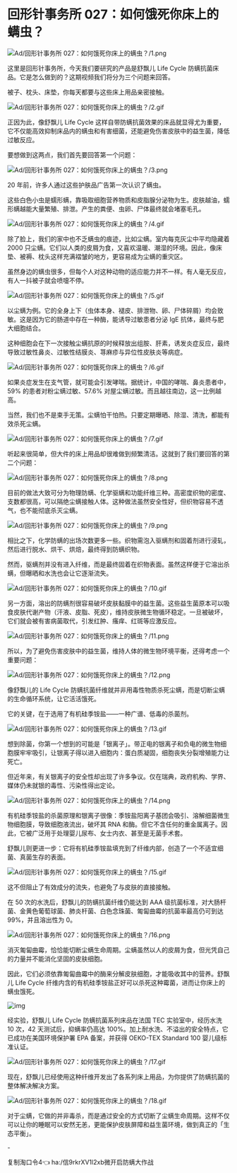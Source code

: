 # 回形针事务所 027：如何饿死你床上的螨虫？

![Ad/回形针事务所 027：如何饿死你床上的螨虫？/1.png](https://cdn.jsdelivr.net/gh/just-prog/static/image/Ad/回形针事务所%20027：如何饿死你床上的螨虫？/1.png)

这里是回形针事务所，今天我们要研究的产品是舒飘儿 Life Cycle 防螨抗菌床品。它是怎么做到的？这期视频我们将分为三个问题来回答。

被子、枕头、床垫，你每天都要与这些床上用品亲密接触。

![Ad/回形针事务所 027：如何饿死你床上的螨虫？/2.gif](https://cdn.jsdelivr.net/gh/just-prog/static/image/Ad/回形针事务所%20027：如何饿死你床上的螨虫？/2.gif)

正因为此，像舒飘儿 Life Cycle 这样自带防螨抗菌效果的床品就显得尤为重要，它不仅能高效抑制床品内的螨虫和有害细菌，还能避免伤害皮肤中的益生菌，降低过敏反应。

要想做到这两点，我们首先要回答第一个问题：

![Ad/回形针事务所 027：如何饿死你床上的螨虫？/3.png](https://cdn.jsdelivr.net/gh/just-prog/static/image/Ad/回形针事务所%20027：如何饿死你床上的螨虫？/3.png)

20 年前，许多人通过这些护肤品广告第一次认识了螨虫。

这些白色小虫是蠕形螨，靠吸取细胞营养物质和皮脂腺分泌物为生。皮肤越油，蠕形螨越能大量繁殖、排泄。产生的粪便、虫卵、尸体最终就会堵塞毛孔。

![Ad/回形针事务所 027：如何饿死你床上的螨虫？/4.gif](https://cdn.jsdelivr.net/gh/just-prog/static/image/Ad/回形针事务所%20027：如何饿死你床上的螨虫？/4.gif)

除了脸上，我们的家中也不乏螨虫的痕迹，比如尘螨。室内每克灰尘中平均隐藏着 2000 只尘螨。它们以人类的皮屑为食，又喜欢温暖、潮湿的环境。因此，像床垫、被褥、枕头这样充满褶皱的地方，更容易成为尘螨的重灾区。

虽然身边的螨虫很多，但每个人对这种动物的适应能力并不一样。有人毫无反应，有人一抖被子就会喷嚏不停。

![Ad/回形针事务所 027：如何饿死你床上的螨虫？/5.gif](https://cdn.jsdelivr.net/gh/just-prog/static/image/Ad/回形针事务所%20027：如何饿死你床上的螨虫？/5.gif)

以尘螨为例。它的全身上下（虫体本身、褪皮、排泄物、卵、尸体碎屑）均会致敏。这是因为它的肠道中存在一种酶，能诱导过敏患者分泌 IgE 抗体，最终与肥大细胞结合。

这种细胞会在下一次接触尘螨抗原的时候释放出组胺、肝素，诱发炎症反应，最终导致过敏性鼻炎、过敏性结膜炎、荨麻疹与异位性皮肤炎等病症。

![Ad/回形针事务所 027：如何饿死你床上的螨虫？/6.gif](https://cdn.jsdelivr.net/gh/just-prog/static/image/Ad/回形针事务所%20027：如何饿死你床上的螨虫？/6.gif)

如果炎症发生在支气管，就可能会引发哮喘。据统计，中国的哮喘、鼻炎患者中，59% 的患者对粉尘螨过敏、57.6% 对屋尘螨过敏。而且越往南边，这一比例越高。

当然，我们也不是束手无策。尘螨怕干怕热。只要定期曝晒、除湿、清洗，都能有效杀死尘螨。

![Ad/回形针事务所 027：如何饿死你床上的螨虫？/7.gif](https://cdn.jsdelivr.net/gh/just-prog/static/image/Ad/回形针事务所%20027：如何饿死你床上的螨虫？/7.gif)

听起来很简单，但大件的床上用品却很难做到频繁清洁。这就到了我们要回答的第二个问题：

![Ad/回形针事务所 027：如何饿死你床上的螨虫？/8.png](https://cdn.jsdelivr.net/gh/just-prog/static/image/Ad/回形针事务所%20027：如何饿死你床上的螨虫？/8.png)

目前的做法大致可分为物理防螨、化学驱螨和功能纤维三种。高密度织物的密度、支数都很高，可以隔绝尘螨接触人体。这种做法虽然安全性好，但织物容易不透气，也不能彻底杀灭尘螨。

![Ad/回形针事务所 027：如何饿死你床上的螨虫？/9.png](https://cdn.jsdelivr.net/gh/just-prog/static/image/Ad/回形针事务所%20027：如何饿死你床上的螨虫？/9.png)

相比之下，化学防螨的出场次数更多一些。织物需泡入驱螨剂和固着剂进行浸轧，然后进行脱水、烘干、烘焙，最终得到防螨织物。

然而，驱螨剂并没有进入纤维，而是最终固着在织物表面。虽然这样便于它溶出杀螨，但曝晒和水洗也会让它逐渐流失。

![Ad/回形针事务所 027：如何饿死你床上的螨虫？/10.gif](https://cdn.jsdelivr.net/gh/just-prog/static/image/Ad/回形针事务所%20027：如何饿死你床上的螨虫？/10.gif)

另一方面，溶出的防螨剂很容易破坏皮肤黏膜中的益生菌。这些益生菌原本可以吸食皮肤代谢产物（汗液、皮脂、死皮），维持皮肤微生物循环稳定。一旦被破坏，它们就会被有害病菌取代，引发红肿、瘙痒、红斑等应激反应。

![Ad/回形针事务所 027：如何饿死你床上的螨虫？/11.png](https://cdn.jsdelivr.net/gh/just-prog/static/image/Ad/回形针事务所%20027：如何饿死你床上的螨虫？/11.png)

所以，为了避免伤害皮肤中的益生菌，维持人体的微生物环境平衡，还得考虑一个重要问题：

![Ad/回形针事务所 027：如何饿死你床上的螨虫？/12.png](https://cdn.jsdelivr.net/gh/just-prog/static/image/Ad/回形针事务所%20027：如何饿死你床上的螨虫？/12.png)

像舒飘儿的 Life Cycle 防螨抗菌纤维就并非用毒性物质杀死尘螨，而是切断尘螨的生命循环系统，让它活活饿死。

它的关键，在于选用了有机硅季铵盐——一种广谱、低毒的杀菌剂。

![Ad/回形针事务所 027：如何饿死你床上的螨虫？/13.gif](https://cdn.jsdelivr.net/gh/just-prog/static/image/Ad/回形针事务所%20027：如何饿死你床上的螨虫？/13.gif)

想到除菌，你第一个想到的可能是「银离子」。带正电的银离子和负电的微生物细胞膜牢牢吸引，让银离子得以进入细胞内：蛋白质凝固，细胞丧失分裂增殖能力让死亡。

但近年来，有关银离子的安全性却出现了许多争议。仅在瑞典，政府机构、学界、媒体仍未就银的毒性、污染性得出定论。

![Ad/回形针事务所 027：如何饿死你床上的螨虫？/14.png](https://cdn.jsdelivr.net/gh/just-prog/static/image/Ad/回形针事务所%20027：如何饿死你床上的螨虫？/14.png)

有机硅季铵盐的杀菌原理和银离子很像：季铵盐阳离子基团会吸引、溶解细菌微生物细胞膜，导致细胞液流出，破坏其 RNA 和酶。但它不含任何的重金属离子。因此，它被广泛用于处理婴儿尿布、女士内衣、甚至是无菌手术套。

舒飘儿则更进一步：它将有机硅季铵盐填充到了纤维内部，创造了一个不适宜细菌、真菌生存的表面。

![Ad/回形针事务所 027：如何饿死你床上的螨虫？/15.gif](https://cdn.jsdelivr.net/gh/just-prog/static/image/Ad/回形针事务所%20027：如何饿死你床上的螨虫？/15.gif)

这不但阻止了有效成分的流失，也避免了与皮肤的直接接触。

在 50 次的水洗后，舒飘儿的防螨抗菌纤维仍能达到 AAA 级抗菌标准，对大肠杆菌、金黄色葡萄球菌、肺炎杆菌、白色念珠菌、匍匐曲霉的抗菌率最高仍可到达 99%，并且溶出性为 0。

![Ad/回形针事务所 027：如何饿死你床上的螨虫？/16.png](https://cdn.jsdelivr.net/gh/just-prog/static/image/Ad/回形针事务所%20027：如何饿死你床上的螨虫？/16.png)

消灭匍匐曲霉，恰恰能切断尘螨生命周期。尘螨虽然以人的皮屑为食，但光凭自己的力量并不能消化坚固的皮肤细胞。

因此，它们必须依靠匍匐曲霉中的酶来分解皮肤细胞，才能吸收其中的营养。舒飘儿 Life Cycle 纤维内含的有机硅季铵盐正好可以杀死这种霉菌，进而让你床上的螨虫饿死。

![img](https://mmbiz.qpic.cn/mmbiz_gif/SlOqFKqEO4EFCCmuia4LjOYz23yicwyv69rw96RNpicmOYOia37P00VfwVHym0UbEevy4Gny0zgIlxWibWjYOVOJ6Cw/640?wx_fmt=gif)

经实验，舒飘儿 Life Cycle 防螨抗菌系列床品在法国 TEC 实验室中，经历水洗 10 次，42 天测试后，抑螨率仍高达 100%。加上耐水洗、不溢出的安全特点，它已成功在美国环境保护署 EPA 备案，并获得 OEKO-TEX Standard 100 婴儿级标准认证。

![Ad/回形针事务所 027：如何饿死你床上的螨虫？/17.gif](https://cdn.jsdelivr.net/gh/just-prog/static/image/Ad/回形针事务所%20027：如何饿死你床上的螨虫？/17.gif)

现在，舒飘儿已经使用这种纤维开发出了各系列床上用品，为你提供了防螨抗菌的整体解决解决方案。

![Ad/回形针事务所 027：如何饿死你床上的螨虫？/18.gif](https://cdn.jsdelivr.net/gh/just-prog/static/image/Ad/回形针事务所%20027：如何饿死你床上的螨虫？/18.gif)

对于尘螨，它做的并非毒杀，而是通过安全的方式切断了尘螨生命周期。这样不仅可以让你的睡眠可以安然无恙，更能保护皮肤屏障和益生菌环境，做到真正的「生态平衡」。

\-

复制淘口令4👈 ha:/信9rkrXV1l2xb微开启防螨大作战
